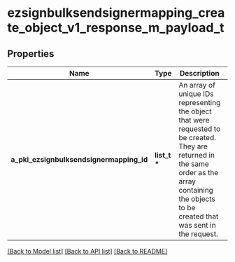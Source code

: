 # ezsignbulksendsignermapping_create_object_v1_response_m_payload_t

## Properties
Name | Type | Description | Notes
------------ | ------------- | ------------- | -------------
**a_pki_ezsignbulksendsignermapping_id** | **list_t \*** | An array of unique IDs representing the object that were requested to be created.  They are returned in the same order as the array containing the objects to be created that was sent in the request. | 

[[Back to Model list]](../README.md#documentation-for-models) [[Back to API list]](../README.md#documentation-for-api-endpoints) [[Back to README]](../README.md)


